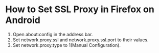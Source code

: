 How to Set SSL Proxy in Firefox on Android
=============

1. Open about:config in the address bar.
2. Set network.proxy.ssl and network.proxy.ssl.port to their values.
3. Set network.proxy.type to 1(Manual Configuration).
